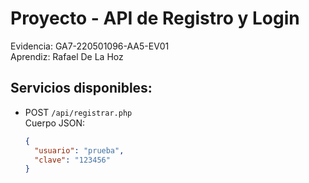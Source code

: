 # Proyecto - API de Registro y Login
Evidencia: GA7-220501096-AA5-EV01  
Aprendiz: Rafael De La Hoz

## Servicios disponibles:
- POST `/api/registrar.php`  
  Cuerpo JSON:
  ```json
  {
    "usuario": "prueba",
    "clave": "123456"
  }

